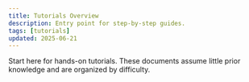 ```yaml
---
title: Tutorials Overview
description: Entry point for step-by-step guides.
tags: [tutorials]
updated: 2025-06-21
---
```


Start here for hands-on tutorials. These documents assume little prior knowledge and are organized by difficulty.

